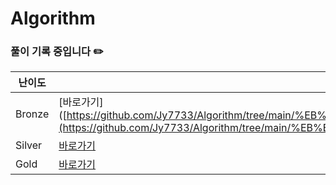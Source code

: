 # Algorithm

### 풀이 기록 중입니다 ✏️ 
| 난이도 | 링크 |
| --- | --- | 
| Bronze | [바로가기]([https://github.com/Jy7733/Algorithm/tree/main/%EB%B0%B1%EC%A4%80/Bronze/10250.%E2%80%85ACM%E2%80%85%ED%98%B8%ED%85%94](https://github.com/Jy7733/Algorithm/tree/main/%EB%B0%B1%EC%A4%80/Bronze) |
| Silver | [바로가기](https://github.com/Jy7733/Algorithm/tree/main/%EB%B0%B1%EC%A4%80/Silver) |
| Gold | [바로가기](https://github.com/Jy7733/Algorithm/tree/main/%EB%B0%B1%EC%A4%80/Gold) |
